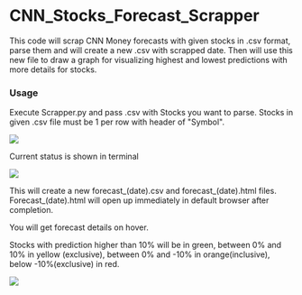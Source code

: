 <h1>CNN_Stocks_Forecast_Scrapper</h1>

This code will scrap CNN Money forecasts with given stocks in .csv format, parse them and will create a new .csv with scrapped date. Then will use this new file to draw a graph for visualizing highest and lowest predictions with more details for stocks.

<h3>Usage</h3>

Execute Scrapper.py and pass .csv with Stocks you want to parse. Stocks in given .csv file must be 1 per row with header of "Symbol".

<img src="https://user-images.githubusercontent.com/11758021/33607343-7de3b37c-d9c9-11e7-9369-cb8dd011abe0.png" />

Current status is shown in terminal

<img src="https://user-images.githubusercontent.com/11758021/33607756-ceaba084-d9ca-11e7-8258-986a85ac75a1.png" />

This will create a new forecast_(date).csv and forecast_(date).html files. Forecast_(date).html will open up immediately in default browser after completion.

You will get forecast details on hover.

Stocks with prediction higher than 10% will be in green, between 0% and 10% in yellow (exclusive), between 0% and -10% in orange(inclusive), below -10%(exclusive) in red.

<img src="https://user-images.githubusercontent.com/11758021/33607579-505a6b0c-d9ca-11e7-86aa-99e4a699ade3.png" />
